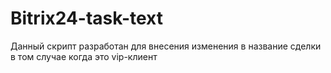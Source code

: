 # Bitrix24-task-text

Данный скрипт разработан для внесения изменения в название сделки в том случае когда это vip-клиент